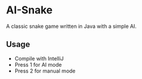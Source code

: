 # AI-Snake
A classic snake game written in Java with a simple AI.

## Usage
- Compile with IntelliJ
- Press 1 for AI mode
- Press 2 for manual mode
